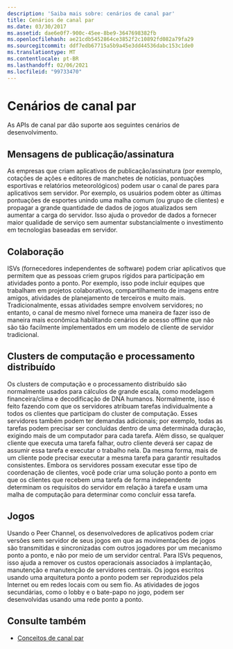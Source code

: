 ```yaml
---
description: 'Saiba mais sobre: cenários de canal par'
title: Cenários de canal par
ms.date: 03/30/2017
ms.assetid: dae6e0f7-900c-45ee-8be9-3647698382fb
ms.openlocfilehash: ae21cdb5452864ce3852f2c10892fd082a79fa29
ms.sourcegitcommit: ddf7edb67715a5b9a45e3dd44536dabc153c1de0
ms.translationtype: MT
ms.contentlocale: pt-BR
ms.lasthandoff: 02/06/2021
ms.locfileid: "99733470"
---
```

# <a name="peer-channel-scenarios"></a>Cenários de canal par

As APIs de canal par dão suporte aos seguintes cenários de desenvolvimento.  
  
## <a name="publicationsubscription-messaging"></a>Mensagens de publicação/assinatura  

 As empresas que criam aplicativos de publicação/assinatura (por exemplo, cotações de ações e editores de manchetes de notícias, pontuações esportivas e relatórios meteorológicos) podem usar o canal de pares para aplicativos sem servidor. Por exemplo, os usuários podem obter as últimas pontuações de esportes unindo uma malha comum (ou grupo de clientes) e propagar a grande quantidade de dados de jogos atualizados sem aumentar a carga do servidor. Isso ajuda o provedor de dados a fornecer maior qualidade de serviço sem aumentar substancialmente o investimento em tecnologias baseadas em servidor.  
  
## <a name="collaboration"></a>Colaboração  

 ISVs (fornecedores independentes de software) podem criar aplicativos que permitem que as pessoas criem grupos rígidos para participação em atividades ponto a ponto. Por exemplo, isso pode incluir equipes que trabalham em projetos colaborativos, compartilhamento de imagens entre amigos, atividades de planejamento de terceiros e muito mais. Tradicionalmente, essas atividades sempre envolvem servidores; no entanto, o canal de mesmo nível fornece uma maneira de fazer isso de maneira mais econômica habilitando cenários de acesso offline que não são tão facilmente implementados em um modelo de cliente de servidor tradicional.  
  
## <a name="distributed-processing-and-compute-clusters"></a>Clusters de computação e processamento distribuído  

 Os clusters de computação e o processamento distribuído são normalmente usados para cálculos de grande escala, como modelagem financeira/clima e decodificação de DNA humanos. Normalmente, isso é feito fazendo com que os servidores atribuam tarefas individualmente a todos os clientes que participam do cluster de computação. Esses servidores também podem ter demandas adicionais; por exemplo, todas as tarefas podem precisar ser concluídas dentro de uma determinada duração, exigindo mais de um computador para cada tarefa. Além disso, se qualquer cliente que executa uma tarefa falhar, outro cliente deverá ser capaz de assumir essa tarefa e executar o trabalho nela. Da mesma forma, mais de um cliente pode precisar executar a mesma tarefa para garantir resultados consistentes. Embora os servidores possam executar esse tipo de coordenação de clientes, você pode criar uma solução ponto a ponto em que os clientes que recebem uma tarefa de forma independente determinam os requisitos do servidor em relação à tarefa e usam uma malha de computação para determinar como concluir essa tarefa.  
  
## <a name="gaming"></a>Jogos  

 Usando o Peer Channel, os desenvolvedores de aplicativos podem criar versões sem servidor de seus jogos em que as movimentações de jogos são transmitidas e sincronizadas com outros jogadores por um mecanismo ponto a ponto, e não por meio de um servidor central. Para ISVs pequenos, isso ajuda a remover os custos operacionais associados à implantação, manutenção e manutenção de servidores centrais. Os jogos escritos usando uma arquitetura ponto a ponto podem ser reproduzidos pela Internet ou em redes locais com ou sem fio. As atividades de jogos secundárias, como o lobby e o bate-papo no jogo, podem ser desenvolvidas usando uma rede ponto a ponto.  
  
## <a name="see-also"></a>Consulte também

- [Conceitos de canal par](peer-channel-concepts.md)
